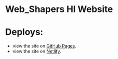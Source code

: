 # Web_Shapers HI Website

# Deploys:
  - view the site on [GitHub Pages](https://webshapers808.github.io/hardtop/).
  - view the site on [Netlify](https://web-shapers-808.netlify.app/).
